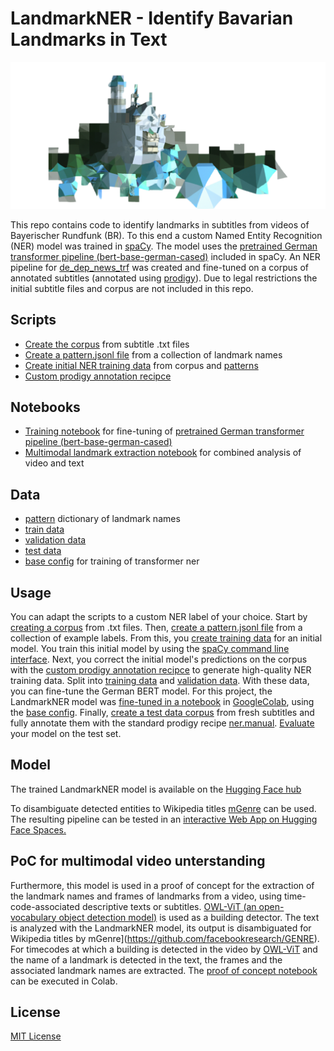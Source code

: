#  LandmarkNER - Identify Bavarian Landmarks in Text

![LandmarkNER Logo](LandmarkNER_Logo_freigestellt.png)

This repo contains code to identify landmarks in subtitles from videos of Bayerischer Rundfunk (BR). To this end a custom Named Entity Recognition (NER) model was trained in [spaCy](https://spacy.io/). The model uses the [pretrained German transformer pipeline (bert-base-german-cased)](https://spacy.io/models/de#de_dep_news_trf) included in spaCy. An NER pipeline for [de_dep_news_trf](https://spacy.io/models/de#de_dep_news_trf) was created and fine-tuned on a corpus of annotated subtitles (annotated using [prodigy](https://prodi.gy/)). Due to legal restrictions the initial subtitle files and corpus are not included in this repo. 

## Scripts 

* [Create the corpus](scripts\create_corpus.py) from subtitle .txt files
* [Create a pattern.jsonl file](scripts\create_patterns.py) from a collection of landmark names
* [Create initial NER training data](scripts\create_initial_train_data.py) from corpus and [patterns](data\patterns.jsonl) 
* [Custom prodigy annotation recipce](recipes\ner_correct_spans.py)

## Notebooks

* [Training notebook](notebooks\NER_spaCy_de_trf_3_3.ipynb) for fine-tuning of [pretrained German transformer pipeline (bert-base-german-cased)](https://spacy.io/models/de#de_dep_news_trf)
* [Multimodal landmark extraction notebook](notebooks\OWL_ViT+LandmarkNER+mGenre.ipynb) for combined analysis of video and text

## Data 

* [pattern](data\patterns.jsonl) dictionary of landmark names
* [train data](spaCy_training_files\train.spacy)
* [validation data](spaCy_training_files\dev.spacy)
* [test data](spaCy_training_files\test.spacy)
* [base config](config\base_config_trf_spacy32.cfg) for training of transformer ner

## Usage

You can adapt the scripts to a custom NER label of your choice. Start by [creating a corpus](scripts\create_corpus.py) from .txt files. Then, [create a pattern.jsonl file](scripts\create_patterns.py) from a collection of example labels. From this, you [create training data](scripts\create_initial_train_data.py) for an initial model. You train this initial model by using the [spaCy command line interface](https://spacy.io/usage/training). Next, you correct the initial model's predictions on the corpus with the [custom prodigy annotation recipce](recipes\ner_correct_spans.py) to generate high-quality NER training data. Split into [training data](spaCy_training_files\train.spacy) and [validation data](spaCy_training_files\dev.spacy). With these data, you can fine-tune the German BERT model. For this project, the LandmarkNER model was [fine-tuned in a notebook](notebooks\NER_spaCy_de_trf_3_3.ipynb) in [GoogleColab](https://colab.research.google.com), using the [base config](config\base_config_trf_spacy32.cfg). Finally, [create a test data corpus](scripts\create_corpus.py) from fresh subtitles and fully annotate them with the standard prodigy recipe [ner.manual](https://prodi.gy/docs/recipes#ner-manual). [Evaluate](https://spacy.io/api/cli#evaluate) your model on the test set.

## Model 

The trained LandmarkNER model is available on the [Hugging Face hub](https://huggingface.co/constantinSch/LandmarkNER)

To disambiguate detected entities to Wikipedia titles [mGenre](https://github.com/facebookresearch/GENRE) can be used. The resulting pipeline can be tested in an [interactive Web App on Hugging Face Spaces.](https://huggingface.co/spaces/constantinSch/LandmarkNER_EL)

## PoC for multimodal video unterstanding

Furthermore, this model is used in a proof of concept for the extraction of the landmark names and frames of landmarks from a video, using time-code-associated descriptive texts or subtitles. [OWL-ViT (an open-vocabulary object detection model)](https://arxiv.org/pdf/2205.06230) is used as a building detector. The text is analyzed with the LandmarkNER model, its output is disambiguated for Wikipedia titles by mGenre](https://github.com/facebookresearch/GENRE). For timecodes at which a building is detected in the video by [OWL-ViT](https://arxiv.org/pdf/2205.06230) and the name of a landmark is detected in the text, the frames and the associated landmark names are extracted. The [proof of concept notebook](notebooks\OWL_ViT+LandmarkNER+mGenre.ipynb) can be executed in Colab.
## License

[MIT License](LICENSE.md)


